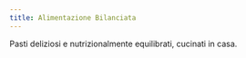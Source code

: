 ```yaml
---
title: Alimentazione Bilanciata
---
```

Pasti deliziosi e nutrizionalmente equilibrati, cucinati in casa.